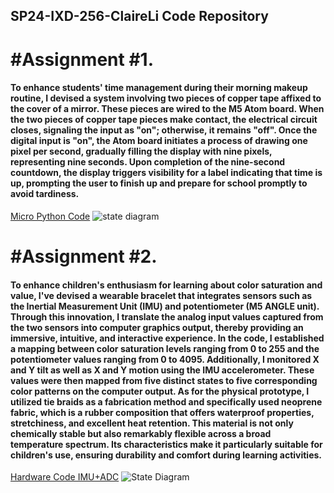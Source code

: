 ## SP24-IXD-256-ClaireLi Code Repository

# #Assignment #1.

#### To enhance students' time management during their morning makeup routine, I devised a system involving two pieces of copper tape affixed to the cover of a mirror. These pieces are wired to the M5 Atom board. When the two pieces of copper tape pieces make contact, the electrical circuit closes, signaling the input as "on"; otherwise, it remains "off". Once the digital input is "on", the Atom board initiates a process of drawing one pixel per second, gradually filling the display with nine pixels, representing nine seconds. Upon completion of the nine-second countdown, the display triggers visibility for a label indicating that time is up, prompting the user to finish up and prepare for school promptly to avoid tardiness.

[Micro Python Code](Assignment%20%231%20/code)
![state diagram](https://github.com/wli14/SP24_IXD256_ClaireLi/assets/158603687/a13db355-3ec4-4e27-8030-f76eedb8df86)

# #Assignment #2.

#### To enhance children's enthusiasm for learning about color saturation and value, I've devised a wearable bracelet that integrates sensors such as the Inertial Measurement Unit (IMU) and potentiometer (M5 ANGLE unit). Through this innovation, I translate the analog input values captured from the two sensors into computer graphics output, thereby providing an immersive, intuitive, and interactive experience. In the code, I established a mapping between color saturation levels ranging from 0 to 255 and the potentiometer values ranging from 0 to 4095. Additionally, I monitored X and Y tilt as well as X and Y motion using the IMU accelerometer. These values were then mapped from five distinct states to five corresponding color patterns on the computer output. As for the physical prototype, I utilized tie braids as a fabrication method and specifically used neoprene fabric, which is a rubber composition that offers waterproof properties, stretchiness, and excellent heat retention. This material is not only chemically stable but also remarkably flexible across a broad temperature spectrum. Its characteristics make it particularly suitable for children's use, ensuring durability and comfort during learning activities.

[Hardware Code IMU+ADC](https://github.com/wli14/SP24_IXD256_ClaireLi/blob/main/wk5%20-%20hw/hardware(IMU%20%2B%20ADC))
![State Diagram](https://github.com/wli14/SP24_IXD256_ClaireLi/assets/158603687/82dbd9b9-5dd9-4f7a-beaa-88e01aa7f025)

